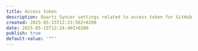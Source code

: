 ```yaml
---
title: Access token
description: Quartz Syncer settings related to access token for GitHub.
created: 2025-05-15T12:23:56Z+0200
date: 2025-05-15T12:24:40Z+0200
publish: true
default-value: '""'
---
```


